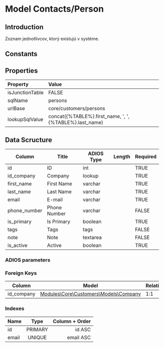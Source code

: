 # Model Contacts/Person

## Introduction

Zoznam jednotlivcov, ktorý existujú v systéme.

## Constants

## Properties

| Property        | Value                                                   |
| :-------------- | :------------------------------------------------------ |
| isJunctionTable | FALSE                                                   |
| sqlName         | persons                                                 |
| urlBase         | core/customers/persons                                  |
| lookupSqlValue  | concat({%TABLE%}.first_name, ', ', {%TABLE%}.last_name) |

## Data Scructure

| Column       | Title        | ADIOS Type | Length | Required |
| ------------ | ------------ | ---------- | ------ | -------- |
| id           | ID           | int        |        | TRUE     |
| id_company   | Company      | lookup     |        | TRUE     |
| first_name   | First Name   | varchar    |        | TRUE     |
| last_name    | Last Name    | varchar    |        | TRUE     |
| email        | E-mail       | varchar    |        | TRUE     |
| phone_number | Phone Number | varchar    |        | FALSE    |
| is_primary   | Is Primary   | boolean    |        | TRUE     |
| tags         | Tags         | tags       |        | FALSE    |
| note         | Note         | textarea   |        | FALSE    |
| is_active    | Active       | boolean    |        | TRUE     |

### ADIOS parameters

### Foreign Keys

| Column             | Model                                               | Relation | OnUpdate | OnDelete |
| ------------------ | --------------------------------------------------- | -------- | -------- | -------- |
| id_company         | [Modules\Core\Customers\Models\Company](Company.md) | 1:1      | Cascade  | Restrict |

### Indexes

| Name  |  Type   | Column + Order |
| :---- | :-----: | -------------: |
| id    | PRIMARY |         id ASC |
| email | UNIQUE  |      email ASC |
